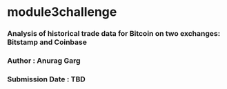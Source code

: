 # module3challenge
### Analysis of historical trade data for Bitcoin on two exchanges: Bitstamp and Coinbase
### Author : Anurag Garg
### Submission Date : TBD

